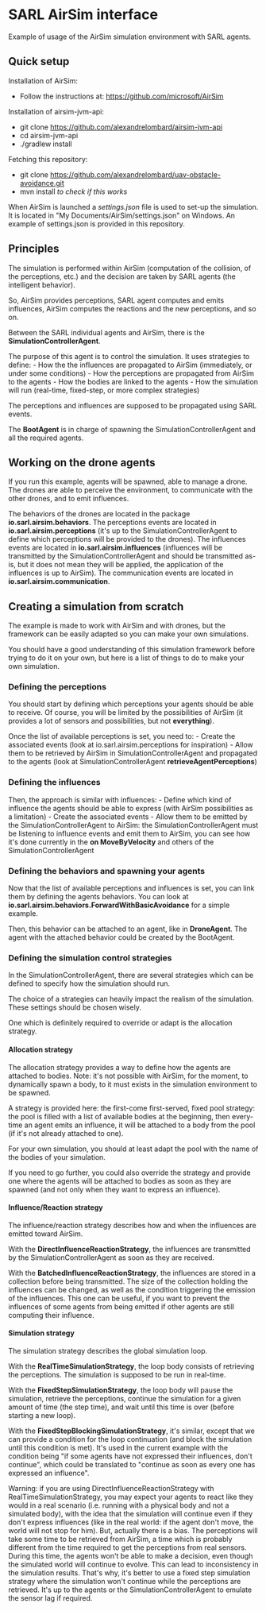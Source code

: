 # SARL AirSim interface

Example of usage of the AirSim simulation environment with SARL agents.

## Quick setup

Installation of AirSim:
- Follow the instructions at: https://github.com/microsoft/AirSim

Installation of airsim-jvm-api:

- git clone https://github.com/alexandrelombard/airsim-jvm-api
- cd airsim-jvm-api
- ./gradlew install

Fetching this repository:
- git clone https://github.com/alexandrelombard/uav-obstacle-avoidance.git
- mvn install _to check if this works_

When AirSim is launched a _settings.json_ file is used to set-up the simulation. It is located in "My Documents/AirSim/settings.json" on Windows.
An example of settings.json is provided in this repository.

## Principles

The simulation is performed within AirSim (computation of the collision, of the perceptions, etc.) and
the decision are taken by SARL agents (the intelligent behavior).

So, AirSim provides perceptions, SARL agent computes and emits influences, AirSim computes the reactions and the new perceptions,
and so on. 

Between the SARL individual agents and AirSim, there is the **SimulationControllerAgent**.

The purpose of this agent is to control the simulation. It uses strategies to define:
	- How the the influences are propagated to AirSim (immediately, or under some conditions)
	- How the perceptions are propagated from AirSim to the agents
	- How the bodies are linked to the agents
	- How the simulation will run (real-time, fixed-step, or more complex strategies)
	
The perceptions and influences are supposed to be propagated using SARL events.

The **BootAgent** is in charge of spawning the SimulationControllerAgent and all the required agents. 

## Working on the drone agents

If you run this example, agents will be spawned, able to manage a drone.
The drones are able to perceive the environment, to communicate with the other drones, and to emit influences.

The behaviors of the drones are located in the package **io.sarl.airsim.behaviors**.
The perceptions events are located in **io.sarl.airsim.perceptions** (it's up to the SimulationControllerAgent
to define which perceptions will be provided to the drones).
The influences events are located in **io.sarl.airsim.influences** (influences will be transmitted by
the SimulationControllerAgent and should be transmitted as-is, but it does not mean they will be applied,
the application of the influences is up to AirSim).
The communication events are located in **io.sarl.airsim.communication**.

## Creating a simulation from scratch

The example is made to work with AirSim and with drones, but the framework can be easily adapted so
you can make your own simulations.

You should have a good understanding of this simulation framework before trying to do it on your own,
but here is a list of things to do to make your own simulation. 

### Defining the perceptions

You should start by defining which perceptions your agents should be able to receive.
Of course, you will be limited by the possibilities of AirSim (it provides a lot of sensors and possibilities, but not __everything__).

Once the list of available perceptions is set, you need to:
	- Create the associated events (look at io.sarl.airsim.perceptions for inspiration)
	- Allow them to be retrieved by AirSim in SimulationControllerAgent and propagated to the agents (look at
	  SimulationControllerAgent **retrieveAgentPerceptions**)

### Defining the influences

Then, the approach is similar with influences:
	- Define which kind of influence the agents should be able to express (with AirSim possibilities as a limitation)
	- Create the associated events
	- Allow them to be emitted by the SimulationControllerAgent to AirSim: the SimulationControllerAgent must be listening
	  to influence events and emit them to AirSim, you can see how it's done currently in the **on MoveByVelocity** and others
	  of the SimulationControllerAgent 

### Defining the behaviors and spawning your agents

Now that the list of available perceptions and influences is set, you can link them by defining the agents
behaviors. You can look at **io.sarl.airsim.behaviors.ForwardWithBasicAvoidance** for a simple example.

Then, this behavior can be attached to an agent, like in **DroneAgent**.
The agent with the attached behavior could be created by the BootAgent.

### Defining the simulation control strategies

In the SimulationControllerAgent, there are several strategies which can be defined to specify how the simulation should run.

The choice of a strategies can heavily impact the realism of the simulation. These settings should be chosen wisely.

One which is definitely required to override or adapt is the allocation strategy.

#### Allocation strategy

The allocation strategy provides a way to define how the agents are attached to bodies.
Note: it's not possible with AirSim, for the moment, to dynamically spawn a body, to it must exists in the simulation environment to
be spawned.

A strategy is provided here: the first-come first-served, fixed pool strategy: the pool is filled with a list of available bodies
at the beginning, then every-time an agent emits an influence, it will be attached to a body from the pool (if it's not already
attached to one).

For your own simulation, you should at least adapt the pool with the name of the bodies of your simulation.

If you need to go further, you could also override the strategy and provide one where the agents will be attached to bodies
as soon as they are spawned (and not only when they want to express an influence).

#### Influence/Reaction strategy

The influence/reaction strategy describes how and when the influences are emitted toward AirSim.

With the **DirectInfluenceReactionStrategy**, the influences are transmitted by the SimulationControllerAgent as soon as they are received.

With the **BatchedInfluenceReactionStrategy**, the influences are stored in a collection before being transmitted. The size of the 
collection holding the influences can be changed, as well as the condition triggering the emission of the influences. This one can
be useful, if you want to prevent the influences of some agents from being emitted if other agents are still computing their influence. 

#### Simulation strategy

The simulation strategy describes the global simulation loop.

With the **RealTimeSimulationStrategy**, the loop body consists of retrieving the perceptions. The simulation is supposed to be run in real-time.

With the **FixedStepSimulationStrategy**, the loop body will pause the simulation, retrieve the perceptions, continue the simulation
for a given amount of time (the step time), and wait until this time is over (before starting a new loop).

With the **FixedStepBlockingSimulationStrategy**, it's similar, except that we can provide a condition for the loop continuation (and 
block the simulation until this condition is met).
It's used in the current example with the condition being "if some agents have not expressed their influences, don't continue", which could be
translated to "continue as soon as every one has expressed an influence".

Warning: if you are using DirectInfluenceReactionStrategy with RealTimeSimulationStrategy, you may expect your agents to react like they would
in a real scenario (i.e. running with a physical body and not a simulated body), with the idea that the simulation will continue even if
they don't express influences (like in the real world: if the agent don't move, the world will not stop for him). But, actually there is a bias.
The perceptions will take some time to be retrieved from AirSim, a time which is probably different from the time required to get the perceptions
from real sensors. During this time, the agents won't be able to make a decision, even though the simulated world will continue to evolve.
This can lead to inconsistency in the simulation results. That's why, it's better to use a fixed step simulation strategy where the simulation
won't continue while the perceptions are retrieved. It's up to the agents or the SimulationControllerAgent to emulate the sensor lag if required.

